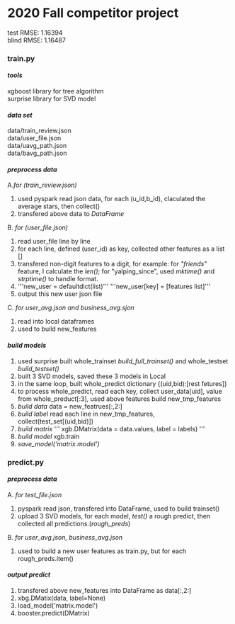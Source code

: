 2020 Fall competitor project
=============================
test RMSE: 1.16394 <br>
blind RMSE: 1.16487

### train.py
#### *tools*
xgboost library
    for tree algorithm <br>
surprise library
    for SVD model

#### *data set*
data/train_review.json <br>
data/user_file.json <br>
data/uavg_path.json <br>
data/bavg_path.json <br>

#### *preprocess data*
A.*for (train_review.json)*
1. used pyspark read json data, for each (u_id,b_id), claculated the average stars, then collect()
2. transfered above data to _DataFrame_ 

B. *for (user_file.json)*
1. read user_file line by line
2. for each line, defined (user_id) as key, collected other features as a list []
3. transfered non-digit features to a digit, for example: for *"friends"* feature, I calculate the _len()_; for "yalping_since", used _mktime()_ and _strptime()_ to handle format.
4. '''new_user = defaultdict(list)'''
   '''new_user[key] = [features list]'''
5. output this new user json file

C. *for user_avg.json and business_avg.sjon*
1. read into local dataframes
2. used to build new_features

#### *build models*
1. used surprise built whole_trainset *build_full_trainset()* and whole_testset *build_testset()*
2. built 3 SVD models, saved these 3 models in Local
3. in the same loop, built whole_predict dictionary {(uid,bid):[rest fetures]}
4. to process whole_predict, read each key,
    collect user_data[uid], value from whole_preduct[:3],
    used above features build new_tmp_features
5. *build data*
   data = new_featrues[:,2:]
6. *build label*
    read each line in new_tmp_features, collect(test_set[(uid,bid)])
7. *build matrix*
'''
xgb.DMatrix(data = data.values, label = labels)
'''
8. *build model*
xgb.train
9. *save_model('matrix.model')*

### predict.py
#### *preprocess data*
A. *for test_file.json*
1. pyspark read json, transfered into DataFrame, used to build trainset()
2. upload 3 SVD models, for each model, *test()* a rough predict, then collected all predictions.(*rough_preds*)

B. *for user_avg.json, business_avg.json*
1. used to build a new user features as train.py, but for each rough_preds.item()

#### *output predict*
1. transfered above new_features into DataFrame as data[:,2:]
2. xbg.DMatix(data, label=None)
3. load_model('matrix.model')
4. booster.predict(DMatrix)